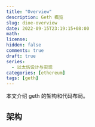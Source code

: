 ```yaml
---
title: "Overview"
description: Geth 概览
slug: dioe-overview
date: 2022-09-15T23:19:15+08:00
math:
license:
hidden: false
comments: true
draft: true
series:
  - 以太坊设计与实现
categories: [ethereum]
tags: [geth]
---
```


本文介绍 geth 的架构和代码布局。

<!-- more -->
## 架构
